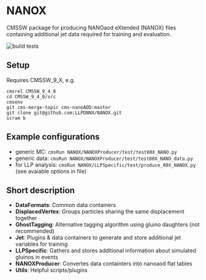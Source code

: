 # NANOX
CMSSW package for producing NANOaod eXtended (NANOX) files containing additional jet data required for training and evaluation.

![build tests](https://travis-ci.org/LLPDNNX/NANOX.svg?branch=master)

## Setup
Requires CMSSW_9_X, e.g.
```
cmsrel CMSSW_9_4_8
cd CMSSW_9_4_8/src
cmsenv
git cms-merge-topic cms-nanoAOD:master
git clone git@github.com:LLPDNNX/NANOX.git
scram b
```

## Example configurations
* generic MC: `cmsRun NANOX/NANOXProducer/test/test80X_NANO.py`
* generic data: `cmsRun NANOX/NANOXProducer/test/test80X_NANO_data.py`
* for LLP analysis: `cmsRun NANOX/LLPSpecific/test/produce_80X_NANOX.py` (see avaiable options in file)

## Short description

* **DataFormats**: Common data containers
* **DisplacedVertex**: Groups particles sharing the same displacement together  
* **GhostTagging**: Alternative tagging algorithm using gluino daughters (not recommended)
* **Jet**: Plugins & data containers to generate and store additional jet variables for training
* **LLPSpecific**: Gathers and stores additional information about simulated gluinos in events
* **NANOXProducer**: Convertes data containters into nanoaod flat tables
* **Utils**: Helpful scripts/plugins

